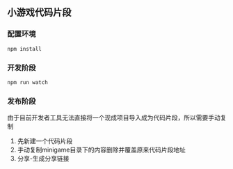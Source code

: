## 小游戏代码片段

### 配置环境
`npm install`

### 开发阶段
`npm run watch`

### 发布阶段
由于目前开发者工具无法直接将一个现成项目导入成为代码片段，所以需要手动复制
1. 先新建一个代码片段
2. 手动复制minigame目录下的内容删除并覆盖原来代码片段地址
3. 分享-生成分享链接